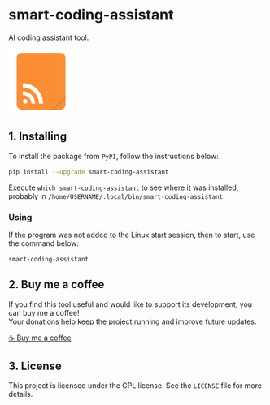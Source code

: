 # smart-coding-assistant

AI coding assistant tool.

![logo](https://raw.githubusercontent.com/trucomanx/SmartCodingAssistant/main/src/smart_coding_assistant/icons/logo.png)

## 1. Installing

To install the package from `PyPI`, follow the instructions below:


```bash
pip install --upgrade smart-coding-assistant
```

Execute `which smart-coding-assistant` to see where it was installed, probably in `/home/USERNAME/.local/bin/smart-coding-assistant`.

### Using

If the program was not added to the Linux start session, then to start, use the command below:

```bash
smart-coding-assistant
```

## 2. Buy me a coffee

If you find this tool useful and would like to support its development, you can buy me a coffee!  
Your donations help keep the project running and improve future updates.  

[☕ Buy me a coffee](https://ko-fi.com/trucomanx) 

## 3. License

This project is licensed under the GPL license. See the `LICENSE` file for more details.
